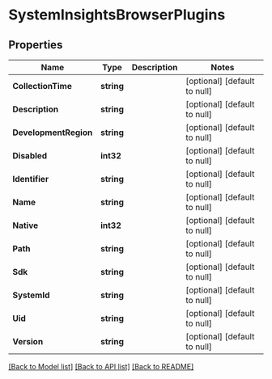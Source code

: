 # SystemInsightsBrowserPlugins

## Properties
Name | Type | Description | Notes
------------ | ------------- | ------------- | -------------
**CollectionTime** | **string** |  | [optional] [default to null]
**Description** | **string** |  | [optional] [default to null]
**DevelopmentRegion** | **string** |  | [optional] [default to null]
**Disabled** | **int32** |  | [optional] [default to null]
**Identifier** | **string** |  | [optional] [default to null]
**Name** | **string** |  | [optional] [default to null]
**Native** | **int32** |  | [optional] [default to null]
**Path** | **string** |  | [optional] [default to null]
**Sdk** | **string** |  | [optional] [default to null]
**SystemId** | **string** |  | [optional] [default to null]
**Uid** | **string** |  | [optional] [default to null]
**Version** | **string** |  | [optional] [default to null]

[[Back to Model list]](../README.md#documentation-for-models) [[Back to API list]](../README.md#documentation-for-api-endpoints) [[Back to README]](../README.md)



